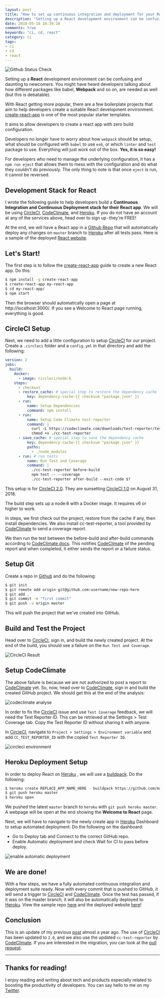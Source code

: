 ```yaml
---
layout: post
title: "How to set up continuous integration and deployment for your React app"
description: "Setting up a React development environment can be confusing and daunting to newcomers."
date: 2018-05-16 16:39:18
comments: true
keywords: "ci, cd, react"
category: ci
tags:
- ci
- cd
- react
---
```


<img src="{{ '/images/posts/github-check.png' | prepend: site.baseurl }}" alt="Github Status Check">

Setting up a **React** development environment can be confusing and daunting to newcomers. You might have heard developers talking about how different packages like babel, **Webpack** and so on, are needed as well (but this is debatable).

With React getting more popular, there are a few boilerplate projects that aim to help developers create a suitable React development environment. [create-react-app](https://github.com/facebook/create-react-app/) is one of the most popular starter templates.

It aims to allow developers to create a react app with zero build configuration.

Developers no longer have to worry about how `webpack` should be setup, what should be configured with `babel` to use `es6`, or which `linter` and `test` package to use. Everything will just work out of the box. **Yes, it is so easy!**

For developers who need to manage the underlying configuration, it has a `npm run eject` that allows them to mess with the configuration and do what they couldn't do previously. The only thing to note is that once `eject` is run, it cannot be reversed.

## Development Stack for React

I wrote the following guide to help developers build a **Continuous Integration and Continuous Deployment stack for their React app**. We will be using [CircleCI](https://circleci.com), [CodeClimate](http://codeclimate.com), and [Heroku](https://heroku.com). If you do not have an account at any of the services above, head over to sign up - they're FREE!

At the end, we will have a React app in a [Github Repo](https://github.com/Zaccc123/awesome-cicd-react) that will automatically deploy any changes on `master` branch to [Heroku](https://heroku.com) after all tests pass. Here is a sample of the deployed [React website](https://awesome-cicd-react.herokuapp.com/).

## Let's Start!

The first step is to follow the [create-react-app](https://github.com/facebookincubator/create-react-app) guide to create a new React app. Do this:

```bash
$ npm install -g create-react-app
$ create-react-app my-react-app
$ cd my-react-app/
$ npm start
```

Then the browser should automatically open a page at http://localhost:3000/. If you see a Welcome to React page running, everything is good.

## CircleCI Setup

Next, we need to add a little configuration to setup [CircleCI](https://circleci.com) for our project. Create a `.circleci` folder and a `config.yml` in that directory and add the following:

```yml
version: 2
jobs:
  build:
    docker:
      - image: circleci/node:6
    steps:
      - checkout
      - restore_cache: # special step to restore the dependency cache
          key: dependency-cache-{{ checksum "package.json" }}
      - run:
          name: Setup Dependencies
          command: npm install
      - run:
          name: Setup Code Climate test-reporter
          command: |
            curl -L https://codeclimate.com/downloads/test-reporter/test-reporter-latest-linux-amd64 > ./cc-test-reporter
            chmod +x ./cc-test-reporter
      - save_cache: # special step to save the dependency cache
          key: dependency-cache-{{ checksum "package.json" }}
          paths:
            - ./node_modules
      - run: # run tests
          name: Run Test and Coverage
          command: |
            ./cc-test-reporter before-build
            npm test -- --coverage
            ./cc-test-reporter after-build --exit-code $?
```

This setup is for [CircleCI 2.0](https://circleci.com). They are sunsetting [CircleCI 1.0](https://circleci.com) on August 31, 2018.

The build step sets up a node:6 with a Docker image. It requires v6 or higher to work.

In steps, we first check out the project, restore from the cache if any, then install dependencies. We also install cc-test-reporter, a tool provided by [CodeClimate](http://codeclimate.com) to send a coverage report.

We then run the test between the before-build and after-build commands according to [CodeClimate docs](https://docs.codeclimate.com/docs/configuring-test-coverage). This notifies [CodeClimate](http://codeclimate.com) of the pending report and when completed, it either sends the report or a failure status.

## Setup Git

Create a repo in [Github](https://github.com) and do the following:

```bash
$ git init
$ git remote add origin git@github.com:username/new-repo-here
$ git add .
$ git commit -m "first commit"
$ git push -u origin master
```

This will push the project that we've created into GitHub.

## Build and Test the Project

Head over to [CircleCI](https://circleci.com), sign in, and build the newly created project. At the end of the build, you should see a failure on the `Run Test and Coverage`.

<img src="{{ '/images/posts/circleci.png' | prepend: site.baseurl }}" alt="CircleCI Result">

## Setup CodeClimate

The above failure is because we are not authorized to post a report to [CodeClimate](http://codeclimate.com) yet. So, now, head over to [CodeClimate](http://codeclimate.com), sign in and build the created GitHub project. We should get this at the end of the analysis:

<img src="{{ '/images/posts/code-climate.png' | prepend: site.baseurl }}" alt="codeclimate analyse">

In order to fix the [CircleCI](https://circleci.com) issue and use `Test Coverage` feedback, we will need the Test Reporter ID. This can be retrieved at the Settings > Test Coverage tab. Copy the Test Reporter ID without sharing it with anyone.

In [CircleCI](https://circleci.com), navigate to `Project > Settings > Environment variable` and add `CC_TEST_REPORTER_ID` with the copied `Test Reporter ID`.

<img src="{{ '/images/posts/circleci-env.png' | prepend: site.baseurl }}" alt="circleci environment">

## Heroku Deployment Setup

In order to deploy React on [Heroku](https://heroku.com) , we will use a [buildpack](https://github.com/mars/create-react-app-buildpack). Do the following:

```bash
$ heroku create REPLACE_APP_NAME_HERE - buildpack https://github.com/mars/create-react-app-buildpack.git
$ git push heroku master
$ heroku open
```

We pushed the latest `master` branch to `heroku` with `git push heroku master`. A webpage will be open at the end showing the **Welcome to React** page.

Next, we will have to navigate to the newly create app in [Heroku](https://heroku.com) Dashboard to setup automated deployment. Do the following on the dashboard:

- Go to Deploy tab and Connect to the correct GitHub repo.
- Enable Automatic deployment and check Wait for CI to pass before deploy.

<img src="{{ '/images/posts/heroku-cd.png' | prepend: site.baseurl }}" alt="enable automatic deployment">

## We are done!

With a few steps, we have a fully automated continuous integration and deployment suite ready. Now with every commit that is pushed to GitHub, it will send a trigger to [CircleCI](https://circleci.com) and [CodeClimate](http://codeclimate.com). Once the test has passed, if it was on the master branch, it will also be automatically deployed to [Heroku](https://heroku.com).
View the sample repo [here](https://github.com/Zaccc123/awesome-cicd-react) and the deployed website [here](https://awesome-cicd-react.herokuapp.com/)!

## Conclusion

This is an update of my previous [post](https://medium.com/@Zaccc123/https-medium-com-zaccc123-continuous-integration-and-deployment-setup-for-react-app-7b5f4bd76cdd) almost a year ago. The use of [CircleCI](https://circleci.com) has been updated to `2.0`, and we also use the updated `cc-test-reporter` by [CodeClimate](http://codeclimate.com). If you are interested in the migration, you can look at the [pull request](https://github.com/Zaccc123/awesome-cicd-react/pull/3).

---

## Thanks for reading!

I enjoy reading and writing about tech and products especially related to boosting the productivity of developers. You can say hello to me on my [Twitter](https://twitter.com/Zaccc123).
